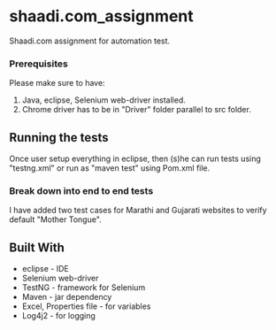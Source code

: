 # shaadi.com_assignment
Shaadi.com assignment for automation test.

### Prerequisites

Please make sure to have:
1. Java, eclipse, Selenium web-driver installed.
2. Chrome driver has to be in "Driver" folder parallel to src folder.

## Running the tests

Once user setup everything in eclipse, then (s)he can run tests using "testng.xml" or run as "maven test" using Pom.xml file.

### Break down into end to end tests

I have added two test cases for Marathi and Gujarati websites to verify default "Mother Tongue".

## Built With

* eclipse - IDE
* Selenium web-driver
* TestNG - framework for Selenium
* Maven - jar dependency
* Excel, Properties file - for variables
* Log4j2 - for logging
